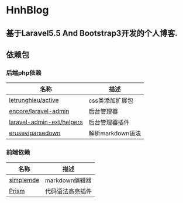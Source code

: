 # HnhBlog
## 基于Laravel5.5 And Bootstrap3开发的个人博客.


## 依赖包

### 后端php依赖

 名称 | 描述
 ---|---
 [letrunghieu/active](https://github.com/letrunghieu/active) | css类添加扩展包
 [encore/laravel-admin](http://laravel-admin.org/) | 后台管理器
 [laravel-admin-ext/helpers](https://github.com/laravel-admin-extensions/helpers) | 后台管理器插件
 [erusev/parsedown](https://packagist.org/packages/erusev/parsedown) | 解析markdown语法
  
### 前端依赖

名称 | 描述
 ---|---
 [simplemde](https://simplemde.com/) | markdown编辑器
 [Prism](https://segmentfault.com/a/1190000009122617) | 代码语法高亮插件
